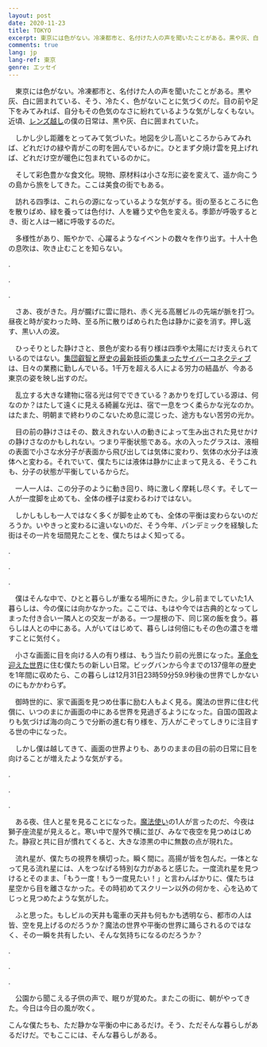 ```yaml
---
layout: post
date: 2020-11-23
title: TOKYO
excerpt: 東京には色がない。冷凍都市と、名付けた人の声を聞いたことがある。黒や灰、白に囲まれている、そう、冷たく、色がないことに気づくのだ。目の前や足下をみてみれば、自分もその色気のなさに紛れているような気がしなくもない。近頃、レンズ越しの僕の日常は、黒や灰、白に囲まれていた。
comments: true
lang: jp
lang-ref: 東京
genre: エッセイ
---
```


  

　東京には色がない。冷凍都市と、名付けた人の声を聞いたことがある。黒や灰、白に囲まれている、そう、冷たく、色がないことに気づくのだ。目の前や足下をみてみれば、自分もその色気のなさに紛れているような気がしなくもない。近頃、[レンズ越し](https://mdaisuke.net/blog/2020/09/20/Sustainability)の僕の日常は、黒や灰、白に囲まれていた。

  

　しかし少し距離をとってみて気づいた。地図を少し高いところからみてみれば、どれだけの緑や青がこの町を囲んでいるかに。ひとまず夕焼け雲を見上げれば、どれだけ空が暖色に包まれているのかに。

  

　そして彩色豊かな食文化。現物、原材料は小さな形に姿を変えて、遥か向こうの島から旅をしてきた。ここは美食の街でもある。

  

　訪れる四季は、これらの源になっているような気がする。街の至るところに色を散りばめ、緑を養っては色付け、人を纏う丈や色を変える。季節が呼吸するとき、街と人は一緒に呼吸するのだ。

  

　多様性があり、賑やかで、心躍るようなイベントの数々を作り出す。十人十色の息吹は、吹き止むことを知らない。

  

.

.

.

  

　さあ、夜がきた。月が朧げに雲に隠れ、赤く光る高層ビルの先端が脈を打つ。昼夜と時が変わった時、至る所に散りばめられた色は静かに姿を消す。押し返す、黒い人の波。

  

　ひっそりとした静けさと、景色が変わる有り様は四季や太陽にだけ支えられているのではない。[集団叡智と歴史の最新技術の集まったサイバーコネクティブ](https://mdaisuke.net/blog/2020/04/04/RiseAndFall)は、日々の業務に勤しんでいる。1千万を超える人による労力の結晶が、今ある東京の姿を映し出すのだ。

  

　乱立する大きな建物に宿る光は何でできている？あかりを灯している源は、何なのか？はたして遠くに見える綺麗な光は、宿で一息をつく柔らかな光なのか。はたまた、明朝まで終わりのこないため息に混じった、途方もない苦労の光か。

  

　目の前の静けさはその、数えきれない人の動きによって生み出された見せかけの静けさなのかもしれない。つまり平衡状態である。水の入ったグラスは、液相の表面で小さな水分子が表面から飛び出しては気体に変わり、気体の水分子は液体へと変わる。それでいて、僕たちには液体は静かに止まって見える、そうこれも、分子の状態が平衡しているからだ。

  

　一人一人は、この分子のように動き回り、時に激しく摩耗し尽くす。そして一人が一度脚を止めても、全体の様子は変わるわけではない。

  

　しかしもしも一人ではなく多くが脚を止めても、全体の平衡は変わらないのだろうか。いやきっと変わるに違いないのだ、そう今年、パンデミックを経験した街はその一片を垣間見たことを、僕たちはよく知ってる。

  

.

.

.

  

　僕はそんな中で、ひとと暮らしが重なる場所にきた。少し前までしていた1人暮らしは、今の僕には向かなかった。ここでは、もはや今では古典的となってしまった付き合いー隣人との交友ーがある。一つ屋根の下、同じ窯の飯を食う。暮らしは人との中にある。人がいてはじめて、暮らしは何倍にもその色の濃さを増すことに気付く。

  

　小さな画面に目を向ける人の有り様は、もう当たり前の光景になった。[革命を迎えた世界](https://mdaisuke.net/blog/2020/01/20/daisuke-site-launched)に住む僕たちの新しい日常。ビッグバンから今までの137億年の歴史を1年間に収めたら、この暮らしは12月31日23時59分59.9秒後の世界でしかないのにもかかわらず。

  

　御時世的に、家で画面を見つめ仕事に励む人もよく見る。魔法の世界に住む代償に、いつのまにか画面の中にある世界を見過ぎるようになった。自国の国政よりも気づけば海の向こうで分断の進む有り様を、万人がこぞってしきりに注目する世の中になった。

  

　しかし僕は越してきて、画面の世界よりも、ありのままの目の前の日常に目を向けることが増えたような気がする。

  

.

.

.

  

　ある夜、住人と星を見ることになった。[魔法使い](https://mdaisuke.net/blog/2020/01/20/daisuke-site-launched)の1人が言ったのだ、今夜は獅子座流星が見えると。寒い中で屋外で横に並び、みなで夜空を見つめはじめた。静寂と共に目が慣れてくると、大きな漆黒の中に無数の点が現れた。

  

　流れ星が、僕たちの視界を横切った。瞬く間に。高揚が皆を包んだ。一体となって見る流れ星には、人をつなげる特別な力があると感じた。一度流れ星を見つけるとそのまま、「もう一度！もう一度見たい！」と言わんばかりに、僕たちは星空から目を離さなかった。その時初めてスクリーン以外の何かを、心を込めてじっと見つめたような気がした。

  

　ふと思った。もしビルの天井も電車の天井も何もかも透明なら、都市の人は皆、空を見上げるのだろうか？魔法の世界や平衡の世界に踊らされるのではなく、その一瞬を共有したい、そんな気持ちになるのだろうか？

  

.

.

.

  

　公園から聞こえる子供の声で、眠りが覚めた。またこの街に、朝がやってきた。今日は今日の風が吹く。

こんな僕たちも、ただ静かな平衡の中にあるだけ。そう、ただそんな暮らしがあるだけだ。でもここには、そんな暮らしがある。